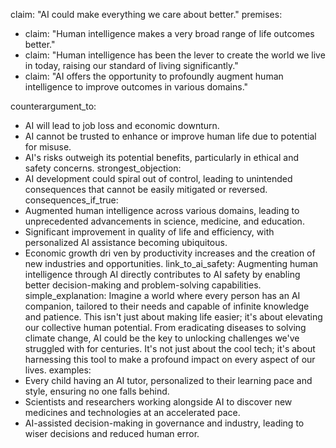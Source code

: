 claim: "AI could make everything we care about better."
premises:
  - claim: "Human intelligence makes a very broad range of life outcomes better."
  - claim: "Human intelligence has been the lever to create the world we live in today, raising our standard of living significantly."
  - claim: "AI offers the opportunity to profoundly augment human intelligence to improve outcomes in various domains."

counterargument_to:
  - AI will lead to job loss and economic downturn.
  - AI cannot be trusted to enhance or improve human life due to potential for misuse.
  - AI's risks outweigh its potential benefits, particularly in ethical and safety concerns.
strongest_objection:
  - AI development could spiral out of control, leading to unintended consequences that cannot be easily mitigated or reversed.
consequences_if_true:
  - Augmented human intelligence across various domains, leading to unprecedented advancements in science, medicine, and education.
  - Significant improvement in quality of life and efficiency, with personalized AI assistance becoming ubiquitous.
  - Economic growth dri ven by productivity increases and the creation of new industries and opportunities.
link_to_ai_safety: Augmenting human intelligence through AI directly contributes to AI safety by enabling better decision-making and problem-solving capabilities.
simple_explanation: Imagine a world where every person has an AI companion, tailored to their needs and capable of infinite knowledge and patience. This isn't just about making life easier; it's about elevating our collective human potential. From eradicating diseases to solving climate change, AI could be the key to unlocking challenges we've struggled with for centuries. It's not just about the cool tech; it's about harnessing this tool to make a profound impact on every aspect of our lives.
examples:
  - Every child having an AI tutor, personalized to their learning pace and style, ensuring no one falls behind.
  - Scientists and researchers working alongside AI to discover new medicines and technologies at an accelerated pace.
  - AI-assisted decision-making in governance and industry, leading to wiser decisions and reduced human error.